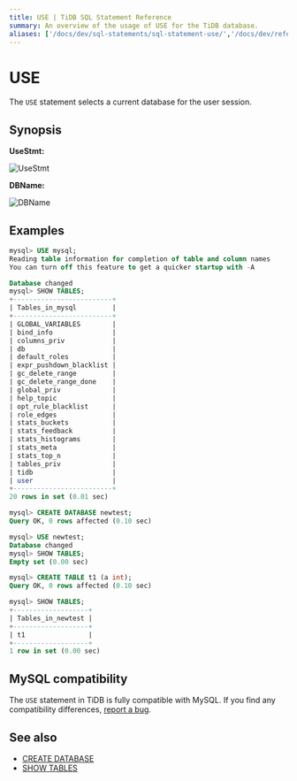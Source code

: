 ```yaml
---
title: USE | TiDB SQL Statement Reference
summary: An overview of the usage of USE for the TiDB database.
aliases: ['/docs/dev/sql-statements/sql-statement-use/','/docs/dev/reference/sql/statements/use/']
---
```


# USE

The `USE` statement selects a current database for the user session.

## Synopsis

**UseStmt:**

![UseStmt](https://download.pingcap.com/images/docs/sqlgram/UseStmt.png)

**DBName:**

![DBName](https://download.pingcap.com/images/docs/sqlgram/DBName.png)

## Examples

```sql
mysql> USE mysql;
Reading table information for completion of table and column names
You can turn off this feature to get a quicker startup with -A

Database changed
mysql> SHOW TABLES;
+-------------------------+
| Tables_in_mysql         |
+-------------------------+
| GLOBAL_VARIABLES        |
| bind_info               |
| columns_priv            |
| db                      |
| default_roles           |
| expr_pushdown_blacklist |
| gc_delete_range         |
| gc_delete_range_done    |
| global_priv             |
| help_topic              |
| opt_rule_blacklist      |
| role_edges              |
| stats_buckets           |
| stats_feedback          |
| stats_histograms        |
| stats_meta              |
| stats_top_n             |
| tables_priv             |
| tidb                    |
| user                    |
+-------------------------+
20 rows in set (0.01 sec)

mysql> CREATE DATABASE newtest;
Query OK, 0 rows affected (0.10 sec)

mysql> USE newtest;
Database changed
mysql> SHOW TABLES;
Empty set (0.00 sec)

mysql> CREATE TABLE t1 (a int);
Query OK, 0 rows affected (0.10 sec)

mysql> SHOW TABLES;
+-------------------+
| Tables_in_newtest |
+-------------------+
| t1                |
+-------------------+
1 row in set (0.00 sec)
```

## MySQL compatibility

The `USE` statement in TiDB is fully compatible with MySQL. If you find any compatibility differences, [report a bug](https://docs.pingcap.com/tidb/stable/support).

## See also

* [CREATE DATABASE](/sql-statements/sql-statement-create-database.md)
* [SHOW TABLES](/sql-statements/sql-statement-show-tables.md)
